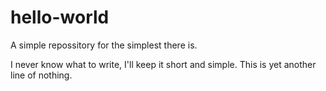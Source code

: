 # hello-world
A simple repossitory for the simplest there is.

I never know what to write, I'll keep it short and simple.
This is yet another line of nothing.
